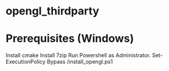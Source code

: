 # opengl_thirdparty

# Prerequisites (Windows)
Install cmake
Install 7zip
Run Powershell as Administrator.
Set-ExecutionPolicy Bypass
/install_opengl.ps1
